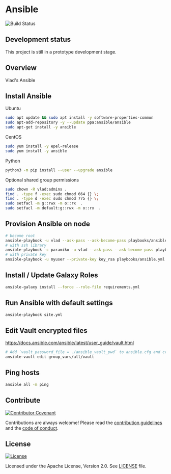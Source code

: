 # Ansible

![Build Status](https://github.com/vghn/ansible/workflows/CI/badge.svg)

## Development status

This project is still in a prototype development stage.

## Overview

Vlad's Ansible

## Install Ansible

Ubuntu

```sh
sudo apt update && sudo apt install -y software-properties-common
sudo apt-add-repository -y --update ppa:ansible/ansible
sudo apt-get install -y ansible
```

CentOS

```sh
sudo yum install -y epel-release
sudo yum install -y ansible
```

Python

```sh
python3 -m pip install --user --upgrade ansible
```

Optional shared group permissions

```sh
sudo chown -R vlad:admins .
find . -type f -exec sudo chmod 664 {} \;
find . -type d -exec sudo chmod 775 {} \;
sudo setfacl -m g::rwx -m o::rx  .
sudo setfacl -m default:g::rwx -m o::rx  .
```

## Provision Ansible on node

```sh
# become root
ansible-playbook -u vlad --ask-pass --ask-become-pass playbooks/ansible.yml --limit mynode
# with ssh library
ansible-playbook -c paramiko -u vlad --ask-pass --ask-become-pass playbooks/ansible.yml --limit mynode
# with private key
ansible-playbook -u myuser --private-key key_rsa playbooks/ansible.yml --limit mynode
```

## Install / Update Galaxy Roles

```sh
ansible-galaxy install --force --role-file requirements.yml
```

## Run Ansible with default settings

```sh
ansible-playbook site.yml
```

## Edit Vault encrypted files

<https://docs.ansible.com/ansible/latest/user_guide/vault.html>

```sh
# Add `vault_password_file = ./ansible_vault_pwd` to ansible.cfg and create `ansible_vault_pwd` containing the password
ansible-vault edit group_vars/all/vault
```

## Ping hosts

```sh
ansible all -m ping
```

## Contribute

[![Contributor Covenant](https://img.shields.io/badge/Contributor%20Covenant-v2.0%20adopted-007ba7.svg)](https://www.contributor-covenant.org/version/2/0/code_of_conduct.html)

Contributions are always welcome! Please read the [contribution guidelines](.github/CONTRIBUTING.md) and the [code of conduct](.github/CODE_OF_CONDUCT.md).

## License
[![License](https://img.shields.io/badge/License-Apache%202.0-blue.svg)](https://opensource.org/licenses/Apache-2.0)

Licensed under the Apache License, Version 2.0.
See [LICENSE](LICENSE) file.
